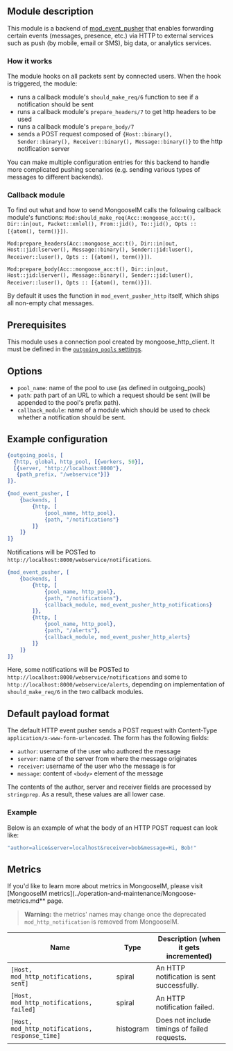 ## Module description

This module is a backend of [mod_event_pusher] that enables forwarding certain events (messages, presence, etc.) via HTTP to external services such as push (by mobile, email or SMS), big data, or analytics services.

### How it works

The module hooks on all packets sent by connected users.
When the hook is triggered, the module:

* runs a callback module's `should_make_req/6` function to see if a notification should be sent
* runs a callback module's `prepare_headers/7` to get http headers to be used
* runs a callback module's `prepare_body/7`
* sends a POST request composed of `{Host::binary(), Sender::binary(), Receiver::binary(), Message::binary()}` to the http notification server

You can make multiple configuration entries for this backend to handle more complicated pushing scenarios (e.g. sending various types of messages to different backends).

### Callback module


To find out what and how to send MongooseIM calls the following callback module's functions:
`Mod:should_make_req(Acc::mongoose_acc:t(), Dir::in|out, Packet::xmlel(), From::jid(), To::jid(), Opts :: [{atom(), term()}])`.

`Mod:prepare_headers(Acc::mongoose_acc:t(), Dir::in|out, Host::jid:lserver(), Message::binary(), Sender::jid:luser(), Receiver::luser(), Opts :: [{atom(), term()}])`.

`Mod:prepare_body(Acc::mongoose_acc:t(), Dir::in|out, Host::jid:lserver(), Message::binary(), Sender::jid:luser(), Receiver::luser(), Opts :: [{atom(), term()}])`.

By default it uses the function in `mod_event_pusher_http` itself, which ships all non-empty chat messages.

## Prerequisites

This module uses a connection pool created by mongoose_http_client.
It must be defined in the [`outgoing_pools` settings](../advanced-configuration/outgoing-connections.md#http-connections-setup).

## Options

* `pool_name`: name of the pool to use (as defined in outgoing_pools)
* `path`: path part of an URL to which a request should be sent (will be appended to the pool's prefix path).
* `callback_module`: name of a module which should be used to check whether a notification should be sent.

## Example configuration

```erlang
{outgoing_pools, [
  {http, global, http_pool, [{workers, 50}],
  [{server, "http://localhost:8000"},
   {path_prefix, "/webservice"}]}
]}.
```

```erlang
{mod_event_pusher, [
    {backends, [
        {http, [
            {pool_name, http_pool},
            {path, "/notifications"}
        ]}
    ]}
]}
```

Notifications will be POSTed to `http://localhost:8000/webservice/notifications`.

```erlang
{mod_event_pusher, [
    {backends, [
        {http, [
            {pool_name, http_pool},
            {path, "/notifications"},
            {callback_module, mod_event_pusher_http_notifications}
        ]},
        {http, [
            {pool_name, http_pool},
            {path, "/alerts"},
            {callback_module, mod_event_pusher_http_alerts}
        ]}
    ]}
]}
```

Here, some notifications will be POSTed to `http://localhost:8000/webservice/notifications` and some to `http://localhost:8000/webservice/alerts`, depending on implementation of `should_make_req/6` in the two callback modules.


## Default payload format
The default HTTP event pusher sends a POST request with Content-Type `application/x-www-form-urlencoded`. The form has the following fields:
* `author`: username of the user who authored the message
* `server`: name of the server from where the message originates
* `receiver`: username of the user who the message is for
* `message`: content of `<body>` element of the message

The contents of the author, server and receiver fields are processed by `stringprep`.
As a result, these values are all lower case.

### Example
Below is an example of what the body of an HTTP POST request can look like:
```bash
"author=alice&server=localhost&receiver=bob&message=Hi, Bob!"
```

## Metrics

If you'd like to learn more about metrics in MongooseIM, please visit [MongooseIM metrics](../operation-and-maintenance/Mongoose-metrics.md** page.

> **Warning:** the metrics' names may change once the deprecated `mod_http_notification` is removed from MongooseIM.

| Name | Type | Description (when it gets incremented) |
| ---- | ---- | -------------------------------------- |
| `[Host, mod_http_notifications, sent]` | spiral | An HTTP notification is sent successfully. |
| `[Host, mod_http_notifications, failed]` | spiral | An HTTP notification failed. |
| `[Host, mod_http_notifications, response_time]` | histogram | Does not include timings of failed requests. |

[mod_event_pusher]: ./mod_event_pusher.md
